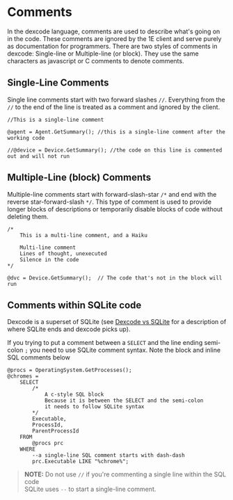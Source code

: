 # Comments
In the dexcode language, comments are used to describe what's going on in the code.  These comments are ignored by the 1E client and serve purely as documentation for programmers.  There are two styles of comments in dexcode:  Single-line or Multiple-line (or block). They use the same characters as javascript or C comments to denote comments.

## Single-Line Comments
Single line comments start with two forward slashes `//`. Everything from the `//` to the end of the line is treated as a comment and ignored by the client.

```
//This is a single-line comment

@agent = Agent.GetSummary(); //this is a single-line comment after the working code

//@device = Device.GetSummary(); //the code on this line is commented out and will not run
```

## Multiple-Line (block) Comments
Multiple-line comments start with forward-slash-star `/*` and end with the reverse star-forward-slash `*/`.  This type of comment is used to provide longer blocks of descriptions or temporarily disable blocks of code without deleting them.

```
/*
    This is a multi-line comment, and a Haiku
      
    Multi-line comment
    Lines of thought, unexecuted
    Silence in the code
*/

@dvc = Device.GetSummary();  // The code that's not in the block will run
```

## Comments within SQLite code
Dexcode is a superset of SQLite (see [Dexcode vs SQLite](./Syntax_Dexcode_vs_SQLite.md) for a description of where SQLite ends and dexcode picks up).

If you trying to put a comment between a `SELECT` and the line ending semi-colon `;` you need to use SQLite comment syntax. Note the block and inline SQL comments below

```
@procs = OperatingSystem.GetProcesses();
@chromes =
    SELECT
        /*  
            A c-style SQL block  
            Because it is between the SELECT and the semi-colon
            it needs to follow SQLite syntax
        */
        Executable,
        ProcessId,
        ParentProcessId
    FROM
        @procs prc
    WHERE
        --a single-line SQL comment starts with dash-dash
        prc.Executable LIKE "%chrome%";
```
> **NOTE:** Do not use `//` if you're commenting a single line within the SQL code<br>
> SQLite uses `--` to start a single-line comment.

